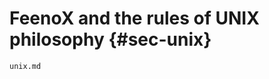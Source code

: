# FeenoX and the rules of UNIX philosophy {#sec-unix}

```{.include shift-heading-level-by=1}
unix.md
```
